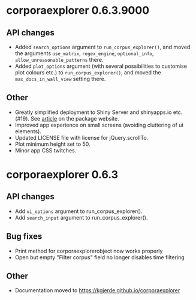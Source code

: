 # corporaexplorer 0.6.3.9000

## API changes

* Added `search_options` argument to `run_corpus_explorer()`, and moved the
arguments
`use_matrix`,
`regex_engine`,
`optional_info`,
`allow_unreasonable_patterns`
there.
* Added `plot_options` argument (with several possibilities to
customise plot colours etc.) to `run_corpus_explorer()`,
and moved the `max_docs_in_wall_view` setting there.

## Other

* Greatly simplified deployment to Shiny Server and shinyapps.io etc. (#19). See [article](https://kgjerde.github.io/corporaexplorer/articles/deployment.html) on the package website.
* Improved app experience on small screens (avoiding cluttering of ui elements).
* Updated LICENSE file with license for jQuery.scrollTo.
* Plot minimum height set to 50.
* Minor app CSS twitches.

# corporaexplorer 0.6.3

## API changes

* Add `ui_options` argument to run_corpus_explorer().
* Add `search_input` argument to run_corpus_explorer().

## Bug fixes

* Print method for corporaexplorerobject now works properly
* Open but empty "Filter corpus" field no longer disables time filtering

## Other

* Documentation moved to https://kgjerde.github.io/corporaexplorer
